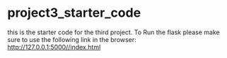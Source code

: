 # project3_starter_code
this is the starter code for the third project.
To Run the flask please make sure to use the following link in the browser:
http://127.0.0.1:5000//index.html

